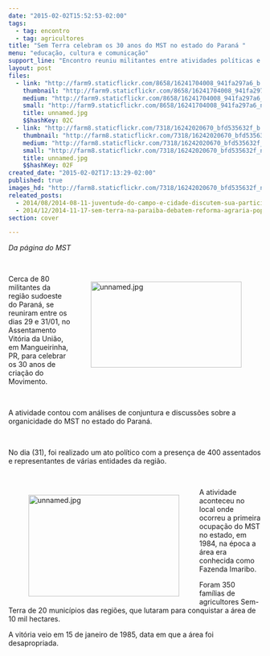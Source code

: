 ```yaml
---
date: "2015-02-02T15:52:53-02:00"
tags:
  - tag: encontro
  - tag: agricultores
title: "Sem Terra celebram os 30 anos do MST no estado do Paraná "
menu: "educação, cultura e comunicação"
support_line: "Encontro reuniu militantes entre atividades políticas e culturais "
layout: post
files:
  - link: "http://farm9.staticflickr.com/8658/16241704008_941fa297a6_b.jpg"
    thumbnail: "http://farm9.staticflickr.com/8658/16241704008_941fa297a6_t.jpg"
    medium: "http://farm9.staticflickr.com/8658/16241704008_941fa297a6_z.jpg"
    small: "http://farm9.staticflickr.com/8658/16241704008_941fa297a6_n.jpg"
    title: unnamed.jpg
    $$hashKey: 02C
  - link: "http://farm8.staticflickr.com/7318/16242020670_bfd535632f_b.jpg"
    thumbnail: "http://farm8.staticflickr.com/7318/16242020670_bfd535632f_t.jpg"
    medium: "http://farm8.staticflickr.com/7318/16242020670_bfd535632f_z.jpg"
    small: "http://farm8.staticflickr.com/7318/16242020670_bfd535632f_n.jpg"
    title: unnamed.jpg
    $$hashKey: 02F
created_date: "2015-02-02T17:13:29-02:00"
published: true
images_hd: "http://farm8.staticflickr.com/7318/16242020670_bfd535632f_n.jpg"
releated_posts:
  - 2014/08/2014-08-11-juventude-do-campo-e-cidade-discutem-sua-participacao-nas-lutas-populares.md
  - 2014/12/2014-11-17-sem-terra-na-paraiba-debatem-reforma-agraria-popular-em-encontro.md
section: cover

---
```

<p><em>Da p&aacute;gina do MST</em></p>

<p>&nbsp;</p>

<figure class="image" style="float:right"><img alt="unnamed.jpg" height="171" src="http://farm8.staticflickr.com/7318/16242020670_bfd535632f_b.jpg" width="300" />
<figcaption></figcaption>
</figure>

<p>Cerca de 80 militantes da regi&atilde;o sudoeste do Paran&aacute;, se reuniram entre os dias 29 e 31/01, no Assentamento Vit&oacute;ria da Uni&atilde;o, em Mangueirinha, PR, para celebrar os 30 anos de cria&ccedil;&atilde;o do Movimento.</p>

<p>&nbsp;</p>

<p>A atividade contou com an&aacute;lises de conjuntura e discuss&otilde;es sobre a organicidade do MST no estado do Paran&aacute;.</p>

<p>&nbsp;</p>

<p>No dia (31), foi realizado um ato pol&iacute;tico com a presen&ccedil;a de 400 assentados e representantes de v&aacute;rias entidades da regi&atilde;o.</p>

<p>&nbsp;</p>

<figure class="image" style="float:left"><img alt="unnamed.jpg" height="202" src="http://farm9.staticflickr.com/8658/16241704008_941fa297a6_b.jpg" width="300" />
<figcaption></figcaption>
</figure>

<p>A atividade aconteceu no local onde ocorreu a primeira ocupa&ccedil;&atilde;o do MST no estado, em 1984, na &eacute;poca a &aacute;rea era conhecida como Fazenda Imaribo.</p>

<p>Foram 350 fam&iacute;lias de agricultores Sem-Terra de 20 munic&iacute;pios das regi&otilde;es, que lutaram para conquistar a &aacute;rea de 10 mil hectares.</p>

<p>A vit&oacute;ria veio em 15 de janeiro de 1985, data em que a &aacute;rea foi desapropriada.</p>

